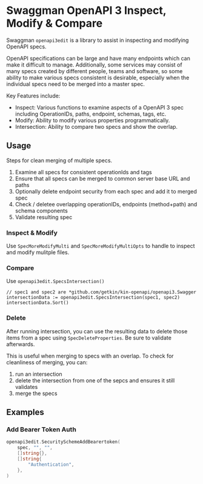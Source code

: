 # Swaggman OpenAPI 3 Inspect, Modify & Compare

Swaggman `openapi3edit` is a library to assist in inspecting and modifying OpenAPI specs.

OpenAPI specifications can be large and have many endpoints which can make it difficult to manage. Additionally, some services may consist of many specs created by different people, teams and software, so some ability to make various specs consistent is desirable, especially when the individual specs need to be merged into a master spec.

Key Features include:

* Inspect: Various functions to examine aspects of a OpenAPI 3 spec including OperationIDs, paths, endpoint, schemas, tags, etc.
* Modify: Ability to modify various properties programmatically.
* Intersection: Ability to compare two specs and show the overlap.

## Usage

Steps for clean merging of multiple specs.

1. Examine all specs for consistent operationIds and tags
1. Ensure that all specs can be merged to common server base URL and paths
1. Optionally delete endpoint security from each spec and add it to merged spec
1. Check / deletee overlapping operationIDs, endpoints (method+path) and schema components
1. Validate resulting spec

### Inspect & Modify

Use `SpecMoreModifyMulti` and `SpecMoreModifyMultiOpts` to handle 
to inspect and modify mulitple files. 

### Compare

Use `openapi3edit.SpecsIntersection()`

```
// spec1 and spec2 are *github.com/getkin/kin-openapi/openapi3.Swagger
intersectionData := openapi3edit.SpecsIntersection(spec1, spec2)
intersectionData.Sort()
```

### Delete

After running intersection, you can use the resulting data to delete those items from a spec using `SpecDeleteProperties`. Be sure to validate afterwards.

This is useful when merging to specs with an overlap. To check for cleanliness of merging, you can:

1. run an intersection
1. delete the intersection from one of the sepcs and ensures it still validates
1. merge the specs


## Examples

### Add Bearer Token Auth

```go
openapi3edit.SecuritySchemeAddBearertoken(
    spec, "", "",
    []string{},
    []string{
        "Authentication",
    },
)
```